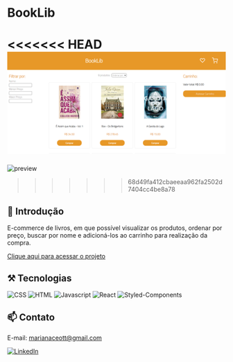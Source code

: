 # BookLib

<<<<<<< HEAD
![preview](./booklib/src/assets/booklib.png)
=======
![preview](../../assets/booklib.png)
>>>>>>> 68d49fa412cbaeeaa962fa2502d7404cc4be8a78

## 📄 Introdução

E-commerce de livros, em que possível visualizar os produtos, ordenar por preço, buscar por nome e adicioná-los ao carrinho para realização da compra.

[Clique aqui para acessar o projeto]()

## ⚒️ Tecnologias 

![CSS](https://img.shields.io/badge/CSS3-1572B6?style=for-the-badge&logo=css3&logoColor=white)
![HTML](https://img.shields.io/badge/HTML5-E34F26?style=for-the-badge&logo=html5&logoColor=white)
![Javascript](https://img.shields.io/badge/JavaScript-323330?style=for-the-badge&logo=javascript&logoColor=F7DF1E)
![React](https://img.shields.io/badge/React-20232A?style=for-the-badge&logo=react&logoColor=61DAFB)
![Styled-Components](https://img.shields.io/badge/styled--components-DB7093?style=for-the-badge&logo=styled-components&logoColor=white)

## 📫 Contato

E-mail: marianaceott@gmail.com

[![LinkedIn](https://img.shields.io/badge/LinkedIn-0077B5?style=for-the-badge&logo=linkedin&logoColor=white)](https://www.linkedin.com/in/mariana-ceotto/)
